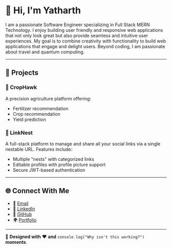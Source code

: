 # 👋 Hi, I'm Yatharth

I am a passionate Software Engineer specializing in Full Stack MERN Technology. I enjoy building user friendly and responsive web applications that not only look great but also provide seamless and intuitive user experiences. My goal is to combine creativity with functionality to build web applications that engage and delight users. Beyond coding, I am passionate about travel and quantum computing.

---

## 🚀 Projects

### 🌾 CropHawk
A precision agriculture platform offering:
- Fertilizer recommendation  
- Crop recommendation  
- Yield prediction
  
### 🔗 LinkNest
A full-stack platform to manage and share all your social links via a single nestable URL. Features include:
- Multiple "nests" with categorized links
- Editable profiles with profile picture support
- Secure JWT-based authentication

---

## 🌐 Connect With Me

- 📧 [Email](mailto:yatharth2906@gmail.com)
- 💼 [LinkedIn](https://linkedin.com/in/yatharth2906)
- 🐙 [GitHub](https://github.com/yatharth-2906)
- 🌍 [Portfolio](https://yatharth2906.vercel.app)

--- 

🎨 **Designed with** ❤️ **and** `console.log("Why isn't this working?")` **moments**.  
